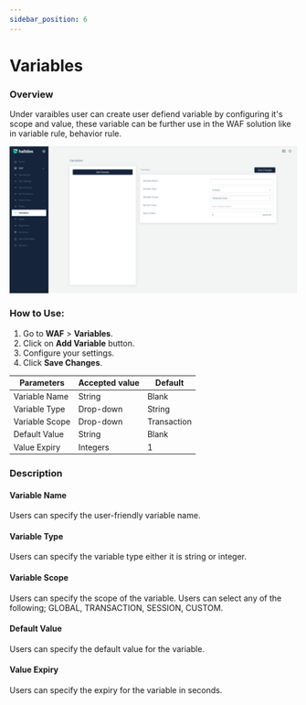 ```yaml
---
sidebar_position: 6
---
```


# Variables

### Overview
Under varaibles user can create user defiend variable by configuring it's scope and value, these variable can be further use in the WAF solution like in variable rule, behavior rule.  

![Variable](/img/community-waf/variable.png)  

### How to Use:
1. Go to **WAF** > **Variables**.
2. Click on **Add Variable** button.
3. Configure your settings.
4. Click **Save Changes**.  

| Parameters     | Accepted value |  Default |
|----------------|----------------|----------|
| Variable Name  | String         | Blank    |
| Variable Type  | Drop-down      | String   |
| Variable Scope | Drop-down      | Transaction    |
| Default Value  | String         | Blank    |
| Value Expiry  | Integers         | 1    |

### Description

#### Variable Name
Users can specify the user-friendly variable name.

#### Variable Type
Users can specify the variable type either it is string or integer.

#### Variable Scope
Users can specify the scope of the variable. Users can select any of the following; GLOBAL, TRANSACTION, SESSION, CUSTOM.

#### Default Value
Users can specify the default value for the variable.

#### Value Expiry
Users can specify the expiry for the variable in seconds.